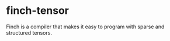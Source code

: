 # finch-tensor

Finch is a compiler that makes it easy to program with sparse and structured tensors.
